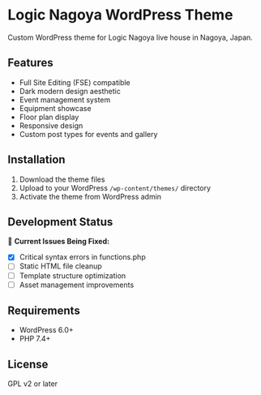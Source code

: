 # Logic Nagoya WordPress Theme

Custom WordPress theme for Logic Nagoya live house in Nagoya, Japan.

## Features

- Full Site Editing (FSE) compatible
- Dark modern design aesthetic
- Event management system
- Equipment showcase
- Floor plan display
- Responsive design
- Custom post types for events and gallery

## Installation

1. Download the theme files
2. Upload to your WordPress `/wp-content/themes/` directory
3. Activate the theme from WordPress admin

## Development Status

🚨 **Current Issues Being Fixed:**

- [x] Critical syntax errors in functions.php
- [ ] Static HTML file cleanup  
- [ ] Template structure optimization
- [ ] Asset management improvements

## Requirements

- WordPress 6.0+
- PHP 7.4+

## License

GPL v2 or later
